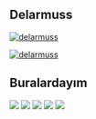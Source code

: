 <p align="left">
  <h2>Delarmuss</h2>
  
[![delarmuss](https://github-readme-stats.vercel.app/api?username=delarmuss&show_icons=true&title_color=f4f4f4&icon_color=03FCB5&text_color=f4f4f4&bg_color=1B1847)](https://github.com/delarmuss)

[![delarmuss](https://github-readme-stats.vercel.app/api/top-langs/?username=delarmuss&layout=compact&title_color=f4f4f4&icon_color=03FCB5&text_color=f4f4f4&bg_color=1B1847)](https://github.com/delarmuss)

</p> 

<p align="left">
    <h2>Buralardayım</h2>
    <a href="https://discordapp.com/users/705186989728858164">
    <img src="https://img.shields.io/badge/Discord-Delarmuss-7289DA?style=for-the-badge&logo=discord&logoColor=7289DA&logoWidth=20&labelColor=000'"></a>
    <a href="https://discord.gg/fkMGQPYs9c">
    <img src="https://img.shields.io/discord/837321402130366541?label=Discord&style=for-the-badge&logo=discord&color=7289DA"></a>
    <a href="https://www.youtube.com/channel/UCydD_5R--qyHmuUtRogeYBA">
    <img src="https://img.shields.io/badge/Youtube-Delarmuss-FF0000?style=for-the-badge&logo=youtube"></a>
    <a href="https://www.twitch.tv/delarmuss">
    <img src="https://img.shields.io/badge/Twitch-Delarmuss-9147FF?style=for-the-badge&logo=twitch"></a>
    <a href="https://github.com/delarmuss">
    <img src="https://img.shields.io/github/followers/Delarmuss?color=1DA1F2&logo=github&label=Followers&style=for-the-badge"></a>   
</p>
